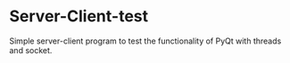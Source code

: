 Server-Client-test
==================

Simple server-client program to test the functionality of PyQt with threads and socket.
